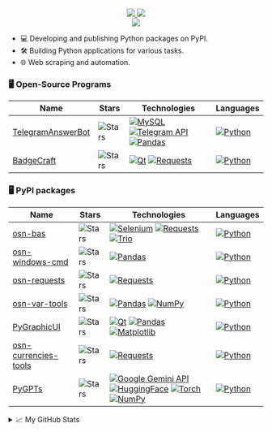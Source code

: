 <p align="center">
    <br/>
        <a href="mailto:oddshellnick.programming@gmail.com">
            <img src="https://img.shields.io/badge/Gmail%2DGmail?style=flat&logo=gmail&color=%23ffffff">
        </a>
        <a href="https://pypi.org/user/oddshellnick/">
            <img src="https://img.shields.io/badge/PyPI-oddshellnick-blue?style=flat-square&logo=pypi&logoColor=white">
        </a>
    <br/>
    <a href="https://github.com/oddshellnick">
        <img src="https://github-stats-alpha.vercel.app/api?username=oddshellnick&cc=22272e&tc=37BCF6&ic=fff&bc=0000">
    </a>
</p>

* 💻 Developing and publishing Python packages on PyPI.
* 🛠️ Building Python applications for various tasks.
* 🌐 Web scraping and automation.

### 🖥️ Open-Source Programs

| Name                                                                   | Stars                                                                                                                          | Technologies                                                                                                                                                                                                                                                                                                                                                                                         | Languages                                                                                                               |
|------------------------------------------------------------------------|--------------------------------------------------------------------------------------------------------------------------------|------------------------------------------------------------------------------------------------------------------------------------------------------------------------------------------------------------------------------------------------------------------------------------------------------------------------------------------------------------------------------------------------------|-------------------------------------------------------------------------------------------------------------------------|
| [TelegramAnswerBot](https://github.com/oddshellnick/TelegramAnswerBot) | <img alt="Stars" src="https://img.shields.io/github/stars/oddshellnick/TelegramAnswerBot?style=flat-square&labelColor=black"/> | [![MySQL](https://img.shields.io/badge/MySQL-MySQL?style=flat&logo=mysql&color=%23f39c29)](https://www.mysql.com/) [![Telegram API](https://img.shields.io/badge/Telegram_API-Telegram_API?style=flat&logo=telegram&color=%23198dc8)](https://core.telegram.org/bots/api) [![Pandas](https://img.shields.io/badge/Pandas-Pandas?style=flat&logo=pandas&color=%23130654)](https://pandas.pydata.org/) | [![Python](https://img.shields.io/badge/Python-Python?style=flat&logo=python&color=%231f4361)](https://www.python.org/) |
| [BadgeCraft](https://github.com/oddshellnick/BadgeCraft)               | <img alt="Stars" src="https://img.shields.io/github/stars/oddshellnick/BadgeCraft?style=flat-square&labelColor=black"/>        | [![Qt](https://img.shields.io/badge/Qt-Qt?style=flat&logo=qt&color=%2318a260)](https://www.qt.io/) [![Requests](https://img.shields.io/badge/Requests-Requests?style=flat&color=%23e3471b)](https://requests.readthedocs.io/en/latest/)                                                                                                                                                              | [![Python](https://img.shields.io/badge/Python-Python?style=flat&logo=python&color=%231f4361)](https://www.python.org/) |

### 🖥️ PyPI packages

| Name                                                                         | Stars                                                                                                                             | Technologies                                                                                                                                                                                                                                                                                                                                                                                                                                                                                                                                 | Languages                                                                                                               |
|------------------------------------------------------------------------------|-----------------------------------------------------------------------------------------------------------------------------------|----------------------------------------------------------------------------------------------------------------------------------------------------------------------------------------------------------------------------------------------------------------------------------------------------------------------------------------------------------------------------------------------------------------------------------------------------------------------------------------------------------------------------------------------|-------------------------------------------------------------------------------------------------------------------------|
| [osn-bas](https://github.com/oddshellnick/osn-bas)                           | <img alt="Stars" src="https://img.shields.io/github/stars/oddshellnick/osn-bas?style=flat-square&labelColor=black"/>              | [![Selenium](https://img.shields.io/badge/Selenium-Selenium?style=flat&logo=selenium&color=%23408631)](https://www.selenium.dev/) [![Requests](https://img.shields.io/badge/Requests-Requests?style=flat&color=%23e3471b)](https://requests.readthedocs.io/en/latest/) [![Trio](https://img.shields.io/badge/Trio%2DTrio?style=flat&color=%23d2e7fa)](https://trio.readthedocs.io/en/stable/)                                                                                                                                                | [![Python](https://img.shields.io/badge/Python-Python?style=flat&logo=python&color=%231f4361)](https://www.python.org/) |
| [osn-windows-cmd](https://github.com/oddshellnick/osn-windows-cmd)           | <img alt="Stars" src="https://img.shields.io/github/stars/oddshellnick/osn-windows-cmd?style=flat-square&labelColor=black"/>      | [![Pandas](https://img.shields.io/badge/Pandas-Pandas?style=flat&logo=pandas&color=%23130654)](https://pandas.pydata.org/)                                                                                                                                                                                                                                                                                                                                                                                                                   | [![Python](https://img.shields.io/badge/Python-Python?style=flat&logo=python&color=%231f4361)](https://www.python.org/) |
| [osn-requests](https://github.com/oddshellnick/osn-requests)                 | <img alt="Stars" src="https://img.shields.io/github/stars/oddshellnick/osn-requests?style=flat-square&labelColor=black"/>         | [![Requests](https://img.shields.io/badge/Requests-Requests?style=flat&color=%23e3471b)](https://requests.readthedocs.io/en/latest/)                                                                                                                                                                                                                                                                                                                                                                                                         | [![Python](https://img.shields.io/badge/Python-Python?style=flat&logo=python&color=%231f4361)](https://www.python.org/) |
| [osn-var-tools](https://github.com/oddshellnick/osn-var-tools)               | <img alt="Stars" src="https://img.shields.io/github/stars/oddshellnick/osn-var-tools?style=flat-square&labelColor=black"/>        | [![Pandas](https://img.shields.io/badge/Pandas-Pandas?style=flat&logo=pandas&color=%23130654)](https://pandas.pydata.org/) [![NumPy](https://img.shields.io/badge/NumPy-NumPy?style=flat&logo=numpy&color=%23013243)](https://numpy.org/)                                                                                                                                                                                                                                                                                                    | [![Python](https://img.shields.io/badge/Python-Python?style=flat&logo=python&color=%231f4361)](https://www.python.org/) |
| [PyGraphicUI](https://github.com/oddshellnick/PyGraphicUI)                   | <img alt="Stars" src="https://img.shields.io/github/stars/oddshellnick/PyGraphicUI?style=flat-square&labelColor=black"/>          | [![Qt](https://img.shields.io/badge/Qt-Qt?style=flat&logo=qt&color=%2318a260)](https://www.qt.io/) [![Pandas](https://img.shields.io/badge/Pandas-Pandas?style=flat&logo=pandas&color=%23130654)](https://pandas.pydata.org/) [![Matplotlib](https://img.shields.io/badge/matplotlib-matplotlib?style=flat&color=%23fc111f)](https://matplotlib.org/)                                                                                                                                                                                        | [![Python](https://img.shields.io/badge/Python-Python?style=flat&logo=python&color=%231f4361)](https://www.python.org/) |
| [osn-currencies-tools](https://github.com/oddshellnick/osn-currencies-tools) | <img alt="Stars" src="https://img.shields.io/github/stars/oddshellnick/osn-currencies-tools?style=flat-square&labelColor=black"/> | [![Requests](https://img.shields.io/badge/Requests-Requests?style=flat&color=%23e3471b)](https://requests.readthedocs.io/en/latest/)                                                                                                                                                                                                                                                                                                                                                                                                         | [![Python](https://img.shields.io/badge/Python-Python?style=flat&logo=python&color=%231f4361)](https://www.python.org/) |
| [PyGPTs](https://github.com/oddshellnick/PyGPTs)                             | <img alt="Stars" src="https://img.shields.io/github/stars/oddshellnick/PyGPTs?style=flat-square&labelColor=black"/>               | [![Google Gemini API](https://img.shields.io/badge/Gemini_API-Gemini_API?style=flat&logo=googlegemini&color=%235899e6)](https://ai.google.dev/gemini-api/docs) [![HuggingFace](https://img.shields.io/badge/HuggingFace-HuggingFace?style=flat&logo=huggingface&color=%23f59d19)](https://huggingface.co/) [![Torch](https://img.shields.io/badge/Torch-Torch?style=flat&logo=pytorch&color=%23aa270e)](https://pytorch.org/) [![NumPy](https://img.shields.io/badge/NumPy-NumPy?style=flat&logo=numpy&color=%23013243)](https://numpy.org/) | [![Python](https://img.shields.io/badge/Python-Python?style=flat&logo=python&color=%231f4361)](https://www.python.org/) |

<details>
    <summary>📈 My GitHub Stats</summary>
    <div style="display: flex; flex-wrap: wrap;">
          <div style="width: 100%;">
                <img src="http://github-profile-summary-cards.vercel.app/api/cards/profile-details?username=oddshellnick&theme=github_dark" alt="Profile Details">
          </div>
          <div>
                <img src="http://github-profile-summary-cards.vercel.app/api/cards/repos-per-language?username=oddshellnick&theme=github_dark" alt="Top Languages by Repo">
                <img src="http://github-profile-summary-cards.vercel.app/api/cards/most-commit-language?username=oddshellnick&theme=github_dark" alt="Top Languages by Commit">
          </div>
    </div>
</details>